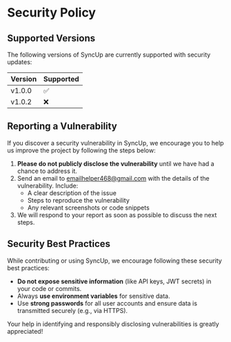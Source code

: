 # Security Policy

## Supported Versions

The following versions of SyncUp are currently supported with security updates:

| Version | Supported          |
| ------- | ------------------ |
| v1.0.0  | :white_check_mark: |
| v1.0.2  | :x:                |

## Reporting a Vulnerability

If you discover a security vulnerability in SyncUp, we encourage you to help us improve the project by following the steps below:

1. **Please do not publicly disclose the vulnerability** until we have had a chance to address it.
2. Send an email to [emailhelper468@gmail.com](mailto:emailhelper468@gmail.com) with the details of the vulnerability. Include:
   - A clear description of the issue
   - Steps to reproduce the vulnerability
   - Any relevant screenshots or code snippets
3. We will respond to your report as soon as possible to discuss the next steps.

## Security Best Practices

While contributing or using SyncUp, we encourage following these security best practices:
- **Do not expose sensitive information** (like API keys, JWT secrets) in your code or commits.
- Always **use environment variables** for sensitive data.
- Use **strong passwords** for all user accounts and ensure data is transmitted securely (e.g., via HTTPS).

Your help in identifying and responsibly disclosing vulnerabilities is greatly appreciated!
